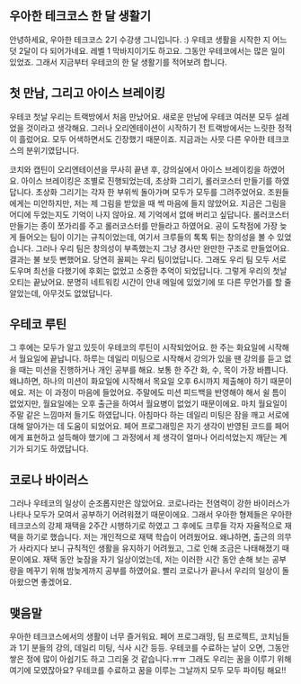 ## 우아한 테크코스 한 달 생활기
  안녕하세요, 우아한 테크코스 2기 수강생 그니입니다. :) 우테코 생활을 시작한 지 어느덧 2달이 다 되어가네요. 레벨 1 막바지이기도 하고요. 그동안 우테코에서는 많은 일이 있었죠. 그래서 지금부터 우테코의 한 달 생활기를 적어보려 합니다.
 
## 첫 만남, 그리고 아이스 브레이킹
  우테코 첫날 우리는 트랙방에서 처음 만났어요. 새로운 만남에 우테코 여러분 모두 설레었을 것이라고 생각해요. 그러나 오리엔테이션이 시작하기 전 트랙방에서는 느릿한 정적이 흘렀어요. 모두 어색하면서도 긴장했기 때문이죠. 지금과는 사뭇 다른 우아한 테크코스의 분위기였답니다.

  코치와 캡틴이 오리엔테이션을 무사히 끝낸 후, 강의실에서 아이스 브레이킹을 하였어요. 아이스 브레이킹은 조별로 진행되었는데, 초상화 그리기, 롤러코스터 만들기를 하였답니다. 초상화 그리기는 각자 한 부위씩 돌아가며 모두가 모두를 그려주었어요. 조원들에게는 미안하지만, 저는 제 그림을 받았을 때 썩 마음에 들지 않았어요. 지금은 그림을 어디에 두었는지도 기억이 나지 않아요. 제 기억에서 없애 버리고 싶답니다. 롤러코스터 만들기는 종이 쪼가리를 주고 롤러코스터를 만들라고 하였어요. 공이 도착점에 가장 늦게 들어오는 팀이 이기는 규칙이었는데, 여기서 크루들의 톡톡 튀는 창의성을 볼 수 있었습니다. 그러나 우리 팀은 창의성이 부족했는지 그냥 경사만 완만한 구조로 만들었어요. 결과는 불 보듯 뻔했어요. 당연히 꼴찌는 우리 팀이었답니다. 그래도 우리 팀 모두 서로 도우며 최선을 다했기에 후회는 없었고 소중한 추억이 되었답니다. 그렇게 우리의 첫날 오티는 끝났어요. 분명히 네트워킹 시간이 안내 메일에 있었기에 또 다른 무언가를 할 줄 알았는데, 아무것도 없었답니다. 
  
## 우테코 루틴
  그 후에는 모두가 알고 있듯이 우테코의 루틴이 시작되었어요. 한 주는 화요일에 시작해서 월요일에 끝납니다. 하루는 데일리 미팅으로 시작해서 강의가 있을 땐 강의를 듣고 없을 때는 미션을 진행하거나 개인 공부를 해요. 보통 한 주간 화, 수, 목이 가장 바쁩니다. 왜냐하면, 하나의 미션이 화요일에 시작해서 목요일 오후 6시까지 제출해야 하기 때문이에요. 저는 이 과정이 마음에 들었어요. 주말에도 미션 피드백을 반영해야 해서 쉴 틈이 없었지만, 월요일에는 오후 출근을 하여서 월요병이 없었기 때문이에요. 마치 월요일이 주말 같은 느낌마저 들기도 하였답니다. 아침마다 하는 데일리 미팅은 잠을 깨고 서로에 대해 알아가는 데 도움이 되었어요. 페어 프로그래밍은 자기 생각이 반영된 코드를 페어에게 표현하고 설득해야 했기에 그 과정에서 제 생각이 얼마나 어리석었는지 깨닫는 계기가 되기도 하였답니다.
  
## 코로나 바이러스
  그러나 우테코의 일상이 순조롭지만은 않았어요. 코로나라는 전염력이 강한 바이러스가 나타나 모두가 모여서 공부하기 어려워졌기 때문이에요. 그래서 우아한 형제들은 우아한 테크코스의 강제 재택을 2주간 시행하기로 하였고 그 후에도 크루들 각자 자율적으로 재택을 하기로 했습니다. 저는 개인적으로 재택 학습이 어려웠어요. 왜냐하면, 출근의 의무가 사라지다 보니 규칙적인 생활을 유지하기 어려웠고, 그로 인해 조금은 나태해졌기 때문이에요. 재택 동안 늦잠을 자기 일상이었는데, 저는 이러한 시간 동안 손해 보는 공부량을 메꾸기 위해 밤늦게까지 공부를 하였어요. 빨리 코로나가 끝나서 우리의 일상이 돌아왔으면 좋겠어요.
  
## 맺음말
  우아한 테크코스에서의 생활이 너무 즐거워요. 페어 프로그래밍, 팀 프로젝트, 코치님들과 1기 분들의 강의, 데일리 미팅, 식사 시간 등등.
우테코를 수료하는 날이 오면, 그동안 쌓은 정에 많이 아쉽기도 하고 그리울 것 같습니다.ㅠㅠ 그래도 우리는 꿈을 이루기 위해 여기에 모였잖아요?
우테코를 수료하고 꿈을 이루는 그날까지 모두 모두 파이팅 해요!!